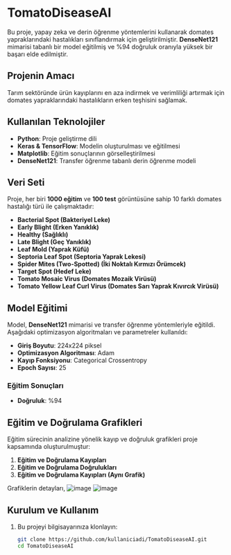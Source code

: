 # TomatoDiseaseAI

Bu proje, yapay zeka ve derin öğrenme yöntemlerini kullanarak domates yapraklarındaki hastalıkları sınıflandırmak için geliştirilmiştir. **DenseNet121** mimarisi tabanlı bir model eğitilmiş ve %94 doğruluk oranıyla yüksek bir başarı elde edilmiştir.

## Projenin Amacı
Tarım sektöründe ürün kayıplarını en aza indirmek ve verimliliği artırmak için domates yapraklarındaki hastalıkların erken teşhisini sağlamak.

## Kullanılan Teknolojiler
- **Python**: Proje geliştirme dili
- **Keras & TensorFlow**: Modelin oluşturulması ve eğitilmesi
- **Matplotlib**: Eğitim sonuçlarının görselleştirilmesi
- **DenseNet121**: Transfer öğrenme tabanlı derin öğrenme modeli

## Veri Seti
Proje, her biri **1000 eğitim** ve **100 test** görüntüsüne sahip 10 farklı domates hastalığı türü ile çalışmaktadır:

- **Bacterial Spot (Bakteriyel Leke)**
- **Early Blight (Erken Yanıklık)**
- **Healthy (Sağlıklı)**
- **Late Blight (Geç Yanıklık)**
- **Leaf Mold (Yaprak Küfü)**
- **Septoria Leaf Spot (Septoria Yaprak Lekesi)**
- **Spider Mites (Two-Spotted) (İki Noktalı Kırmızı Örümcek)**
- **Target Spot (Hedef Leke)**
- **Tomato Mosaic Virus (Domates Mozaik Virüsü)**
- **Tomato Yellow Leaf Curl Virus (Domates Sarı Yaprak Kıvırcık Virüsü)**

## Model Eğitimi
Model, **DenseNet121** mimarisi ve transfer öğrenme yöntemleriyle eğitildi. Aşağıdaki optimizasyon algoritmaları ve parametreler kullanıldı:

- **Giriş Boyutu**: 224x224 piksel
- **Optimizasyon Algoritması**: Adam
- **Kayıp Fonksiyonu**: Categorical Crossentropy
- **Epoch Sayısı**: 25

### Eğitim Sonuçları
- **Doğruluk**: %94

## Eğitim ve Doğrulama Grafikleri
Eğitim sürecinin analizine yönelik kayıp ve doğruluk grafikleri proje kapsamında oluşturulmuştur:

1. **Eğitim ve Doğrulama Kayıpları**
2. **Eğitim ve Doğrulama Doğrulukları**
3. **Eğitim ve Doğrulama Kayıpları (Aynı Grafik)**

Grafiklerin detayları, 
![image](https://github.com/user-attachments/assets/f2d94287-72dc-4753-a227-ef396563accf)
![image](https://github.com/user-attachments/assets/050fd9c6-c187-4950-9dad-8571eb1ad111)




## Kurulum ve Kullanım

1. Bu projeyi bilgisayarınıza klonlayın:
   ```bash
   git clone https://github.com/kullaniciadi/TomatoDiseaseAI.git
   cd TomatoDiseaseAI

